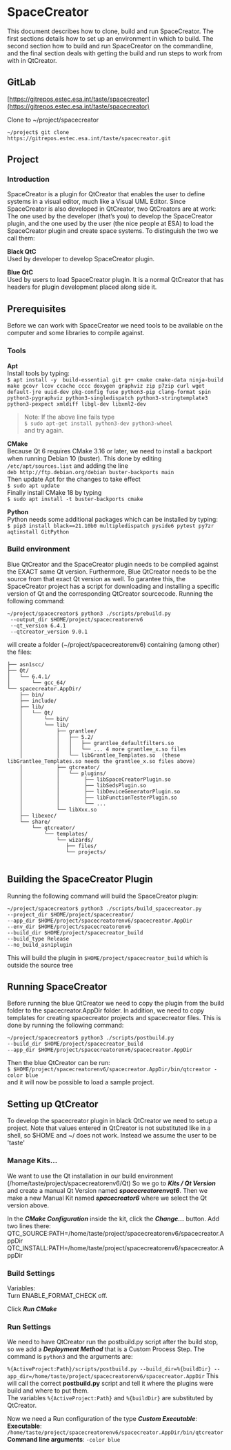 # SpaceCreator
This document describes how to clone, build and run SpaceCreator. The first sections
details how to set up an environment in which to build. The second section how to build and run
SpaceCreator on the commandline, and the final section deals with getting the build and run
steps to work from with in QtCreator.

## GitLab
[https://gitrepos.estec.esa.int/taste/spacecreator](https://gitrepos.estec.esa.int/taste/spacecreator)

Clone to ~/project/spacecreator
```commandline
~/project$ git clone https://gitrepos.estec.esa.int/taste/spacecreator.git
```

## Project

### Introduction
SpaceCreator is a plugin for QtCreator that enables the user to define systems in a visual editor, much like a Visual UML Editor. Since SpaceCreator is also developed in QtCreator, two QtCreators are at work: The one used by the developer (that’s you) to develop the SpaceCreator plugin, and the one used by the user (the nice people at ESA) to load the SpaceCreator plugin and create space systems. To distinguish the two we call them:

**Black QtC**<br>
Used by developer to develop SpaceCreator plugin.

**Blue QtC**<br>
Used by users to load SpaceCreator plugin. It is a normal QtCreator that has headers for plugin development placed along side it.

## Prerequisites
Before we can work with SpaceCreator we need tools to be available on the computer 
and some libraries to compile against.

### Tools

**Apt**<br>
Install tools by typing: <br>
`$ apt install -y  build-essential git g++ cmake cmake-data ninja-build make gcovr lcov ccache cccc doxygen graphviz zip p7zip curl wget default-jre uuid-dev pkg-config fuse python3-pip clang-format spin python3-pygraphviz python3-singledispatch python3-stringtemplate3 python3-pexpect xmldiff libgl-dev libxml2-dev`
> Note: If the above line fails type <br> 
> `$ sudo apt-get install python3-dev python3-wheel `<br>
> and try again.

**CMake** <br>
Because Qt 6 requires CMake 3.16 or later, we need to install a backport when running Debian 10 (buster). 
This done by editing `/etc/apt/sources.list` and adding the line <br>
`deb http://ftp.debian.org/debian buster-backports main` <br>
Then update Apt for the changes to take effect<br>
`$ sudo apt update`<br>
Finally install CMake 18 by typing<br>
`$ sudo apt install -t buster-backports cmake`

**Python**<br>
Python needs some additional packages which can be installed by typing: <br>
`$ pip3 install black==21.10b0 multipledispatch pyside6 pytest py7zr aqtinstall GitPython`

### Build environment

Blue QtCreator and the SpaceCreator plugin needs to be compiled against the EXACT same Qt version. Furthermore, Blue QtCreator needs to be the source from that exact Qt version as well. To garantee this, the SpaceCreator project has a script for downloading and installing a specific version of Qt and the corresponding QtCreator sourcecode. 
Running the following command:
```commandline
~/project/spacecreator$ python3 ./scripts/prebuild.py
 --output_dir $HOME/project/spacecreatorenv6 
 --qt_version 6.4.1
 --qtcreator_version 9.0.1

```

will create a folder (~/project/spacecreatorenv6) containing (among other) the files:
```
├── asn1scc/
├── Qt/
│   └── 6.4.1/
│       └── gcc_64/
└── spacecreator.AppDir/
    ├── bin/
    ├── include/
    ├── lib/
    │   └── Qt/
    │       └── bin/
    │       └── lib/
    │           ├── grantlee/
    │           │   ├── 5.2/
    │           │   │   ├── grantlee_defaultfilters.so
    │           │   │   └── ... 4 more grantlee_x.so files
    │           │   └── libGrantlee_Templates.so  (these libGrantlee_Templates.so needs the grantlee_x.so files above)
    │           ├── qtcreator/
    │           │   └── plugins/
    │           │        ├── libSpaceCreatorPlugin.so
    │           │        ├── libSedsPlugin.so
    │           │        ├── libDeviceGeneratorPlugin.so
    │           │        ├── libFunctionTesterPlugin.so
    │           │        └── ...
    │           └── libXxx.so          
    ├── libexec/
    └── share/
        └── qtcreator/
            └── templates/
                └── wizards/
                   ├── files/
                   └── projects/
   
```  



## Building the SpaceCreator Plugin

Running the following command will build the SpaceCreator plugin:
```commandline
~/project/spacecreator$ python3 ./scripts/build_spacecreator.py
--project_dir $HOME/project/spacecreator/
--app_dir $HOME/project/spacecreatorenv6/spacecreator.AppDir 
--env_dir $HOME/project/spacecreatorenv6 
--build_dir $HOME/project/spacecreator_build 
--build_type Release 
--no_build_asn1plugin
```

This will build the plugin in `$HOME/project/spacecreator_build` which is outside the source tree

## Running SpaceCreator

Before running the blue QtCreator we need to copy the plugin from the build folder 
to the spacecreator.AppDir folder.
In addition, we need to copy templates for creating spacecreator projects and spacecreator files.
This is done by running the following command:
```commandline
~/project/spacecreator$ python3 ./scripts/postbuild.py
--build_dir $HOME/project/spacecreator_build
--app_dir $HOME/project/spacecreatorenv6/spacecreator.AppDir
```

Then the blue QtCreator can be run:<br>
`$ $HOME/project/spacecreatorenv6/spacecreator.AppDir/bin/qtcreator -color blue`<br>
and it will now be possible to load a sample project.



## Setting up QtCreator
To develop the spacecreator plugin in black QtCreator we need to setup a project.
Note that values entered in QtCreator is not substituted like in a shell, so 
$HOME and ~/ does not work. Instead we assume the user to be 'taste'

### Manage Kits...
We want to use the Qt installation in our build environment (/home/taste/project/spacecreatorenv6/Qt)
So we go to ***Kits / Qt Version*** and create a manual Qt Version named ***spacecreatorenvqt6***.
Then we make a new Manual Kit named ***spacecreator6*** where we select the Qt version above.

In the ***CMake Configuration*** inside the kit, click the ***Change...*** button.
Add two lines there:<br>
QTC_SOURCE:PATH=/home/taste/project/spacecreatorenv6/spacecreator.AppDir<br>
QTC_INSTALL:PATH=/home/taste/project/spacecreatorenv6/spacecreator.AppDir


### Build Settings
Variables:<br>
Turn ENABLE_FORMAT_CHECK off.

Click ***Run CMake***

### Run Settings
We need to have QtCreator run the postbuild.py script after the build stop, so we add a 
***Deployment Method*** that is a Custom Process Step. The command is
`python3` and the arguments are:

`%{ActiveProject:Path}/scripts/postbuild.py --build_dir=%{buildDir} --app_dir=/home/taste/project/spacecreatorenv6/spacecreator.AppDir`
This will call the correct **postbuild.py** script and tell it where the plugins were build and where to put them.<br>
The variables `%{ActiveProject:Path}` and `%{buildDir}` are substituted by QtCreator.

Now we need a Run configuration of the type ***Custom Executable***:<br>
**Executable**: `/home/taste/project/spacecreatorenv6/spacecreator.AppDir/bin/qtcreator`<br>
**Command line arguments**: `-color blue`



